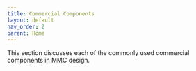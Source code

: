 ```yaml
---
title: Commercial Components
layout: default
nav_order: 2
parent: Home
---
```


This section discusses each of the commonly used commercial components in MMC design. 